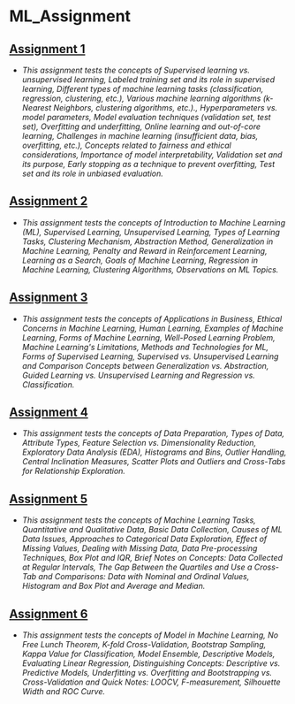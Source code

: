 # ML_Assignment

## [Assignment 1](https://github.com/arunk7033/ML_Assignment/blob/main/Assignment_1.ipynb)
   - *This assignment tests the concepts of Supervised learning vs. unsupervised learning, Labeled training set and its role in supervised learning, Different types of machine learning tasks (classification, regression, clustering, etc.), Various machine learning algorithms (k-Nearest Neighbors, clustering algorithms, etc.)., Hyperparameters vs. model parameters, Model evaluation techniques (validation set, test set), Overfitting and underfitting, Online learning and out-of-core learning, Challenges in machine learning (insufficient data, bias, overfitting, etc.), Concepts related to fairness and ethical considerations, Importance of model interpretability, Validation set and its purpose, Early stopping as a technique to prevent overfitting, Test set and its role in unbiased evaluation.*

## [Assignment 2](https://github.com/arunk7033/ML_Assignment/blob/main/Assignment_2.ipynb)
   - *This assignment tests the concepts of Introduction to Machine Learning (ML), Supervised Learning, Unsupervised Learning, Types of Learning Tasks, Clustering Mechanism, Abstraction Method, Generalization in Machine Learning, Penalty and Reward in Reinforcement Learning, Learning as a Search, Goals of Machine Learning, Regression in Machine Learning, Clustering Algorithms, Observations on ML Topics.*

## [Assignment 3](https://github.com/arunk7033/ML_Assignment/blob/main/Assignment_3.ipynb)
 - *This assignment tests the concepts of Applications in Business, Ethical Concerns in Machine Learning, Human Learning, Examples of Machine Learning, Forms of Machine Learning, Well-Posed Learning Problem, Machine Learning's Limitations, Methods and Technologies for ML, Forms of Supervised Learning, Supervised vs. Unsupervised Learning and Comparison Concepts between Generalization vs. Abstraction, Guided Learning vs. Unsupervised Learning and Regression vs. Classification.*

## [Assignment 4](https://github.com/arunk7033/ML_Assignment/blob/main/Assignment_4.ipynb)
 - *This assignment tests the concepts of Data Preparation, Types of Data, Attribute Types, Feature Selection vs. Dimensionality Reduction, Exploratory Data Analysis (EDA), Histograms and Bins, Outlier Handling, Central Inclination Measures, Scatter Plots and Outliers and Cross-Tabs for Relationship Exploration.*

## [Assignment 5](https://github.com/arunk7033/ML_Assignment/blob/main/Assignment_5.ipynb)
 - *This assignment tests the concepts of Machine Learning Tasks, Quantitative and Qualitative Data, Basic Data Collection, Causes of ML Data Issues, Approaches to Categorical Data Exploration, Effect of Missing Values, Dealing with Missing Data, Data Pre-processing Techniques, Box Plot and IQR, Brief Notes on Concepts: Data Collected at Regular Intervals, The Gap Between the Quartiles and Use a Cross-Tab and Comparisons: Data with Nominal and Ordinal Values, Histogram and Box Plot and Average and Median.*

## [Assignment 6](https://github.com/arunk7033/ML_Assignment/blob/main/Assignment_6.ipynb)
 - *This assignment tests the concepts of Model in Machine Learning, No Free Lunch Theorem, K-fold Cross-Validation, Bootstrap Sampling, Kappa Value for Classification, Model Ensemble, Descriptive Models, Evaluating Linear Regression, Distinguishing Concepts: Descriptive vs. Predictive Models, Underfitting vs. Overfitting and Bootstrapping vs. Cross-Validation and Quick Notes: LOOCV, F-measurement, Silhouette Width and ROC Curve.*
